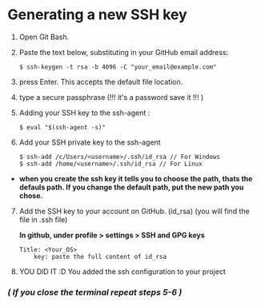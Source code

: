 # Generating a new SSH key

1. Open Git Bash.

2. Paste the text below, substituting in your GitHub email address:
   	```
	$ ssh-keygen -t rsa -b 4096 -C "your_email@example.com" 
	```
3. press Enter. This accepts the default file location.
4. type a secure passphrase (!!! it's a password save it !!! )
5. Adding your SSH key to the ssh-agent :
   	```
	$ eval "$(ssh-agent -s)" 
	```
6. Add your SSH private key to the ssh-agent
   	```
	$ ssh-add /c/Users/<username>/.ssh/id_rsa // For Windows
	$ ssh-add /home/<username>/.ssh/id_rsa // For Linux  
	```
* <b>when you create the ssh key it tells you to choose the path, thats the defauls path.
	If you change the default path, put the new path you chose.</b>

7. Add the SSH key to your account on GitHub. (id_rsa) (you will find the file in .ssh file)
	
	<b>In github, under profile > settings > SSH and GPG keys</b>
    	
	```
	Title: <Your_OS>
    	key: paste the full content of id_rsa
	```  
8. YOU DID IT :D You added the ssh configuration to your project

### <i> ( If you close the terminal repeat steps 5-6 ) </i>

